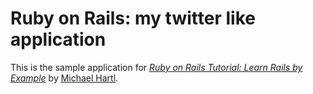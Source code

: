 # Ruby on Rails: my twitter like application

This is the sample application for
[*Ruby on Rails Tutorial: Learn Rails by Example*](http://railstutorial.org/)
by [Michael Hartl](http://michaelhartl.com/).